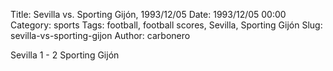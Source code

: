 Title: Sevilla vs. Sporting Gijón, 1993/12/05
Date: 1993/12/05 00:00
Category: sports
Tags: football, football scores, Sevilla, Sporting Gijón
Slug: sevilla-vs-sporting-gijon
Author: carbonero


Sevilla 1 - 2 Sporting Gijón

